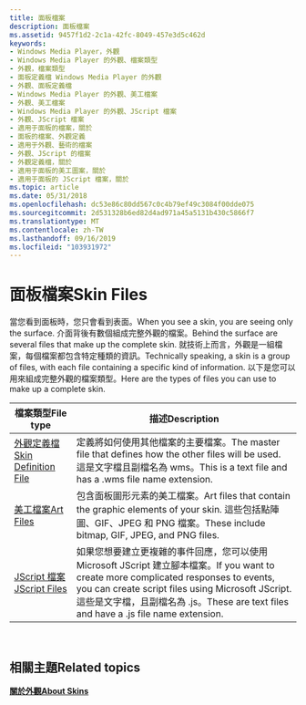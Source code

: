 ```yaml
---
title: 面板檔案
description: 面板檔案
ms.assetid: 9457f1d2-2c1a-42fc-8049-457e3d5c462d
keywords:
- Windows Media Player，外觀
- Windows Media Player 的外觀、檔案類型
- 外觀，檔案類型
- 面板定義檔 Windows Media Player 的外觀
- 外觀、面板定義檔
- Windows Media Player 的外觀、美工檔案
- 外觀、美工檔案
- Windows Media Player 的外觀、JScript 檔案
- 外觀、JScript 檔案
- 適用于面板的檔案，關於
- 面板的檔案、外觀定義
- 適用于外觀、藝術的檔案
- 外觀、JScript 的檔案
- 外觀定義檔，關於
- 適用于面板的美工圖案，關於
- 適用于面板的 JScript 檔案，關於
ms.topic: article
ms.date: 05/31/2018
ms.openlocfilehash: dc53e86c80dd567c0c4b79ef49c3084f00dde075
ms.sourcegitcommit: 2d531328b6ed82d4ad971a45a5131b430c5866f7
ms.translationtype: MT
ms.contentlocale: zh-TW
ms.lasthandoff: 09/16/2019
ms.locfileid: "103931972"
---
```

# <a name="skin-files"></a><span data-ttu-id="529b1-119">面板檔案</span><span class="sxs-lookup"><span data-stu-id="529b1-119">Skin Files</span></span>

<span data-ttu-id="529b1-120">當您看到面板時，您只會看到表面。</span><span class="sxs-lookup"><span data-stu-id="529b1-120">When you see a skin, you are seeing only the surface.</span></span> <span data-ttu-id="529b1-121">介面背後有數個組成完整外觀的檔案。</span><span class="sxs-lookup"><span data-stu-id="529b1-121">Behind the surface are several files that make up the complete skin.</span></span> <span data-ttu-id="529b1-122">就技術上而言，外觀是一組檔案，每個檔案都包含特定種類的資訊。</span><span class="sxs-lookup"><span data-stu-id="529b1-122">Technically speaking, a skin is a group of files, with each file containing a specific kind of information.</span></span> <span data-ttu-id="529b1-123">以下是您可以用來組成完整外觀的檔案類型。</span><span class="sxs-lookup"><span data-stu-id="529b1-123">Here are the types of files you can use to make up a complete skin.</span></span>



| <span data-ttu-id="529b1-124">檔案類型</span><span class="sxs-lookup"><span data-stu-id="529b1-124">File type</span></span>                                        | <span data-ttu-id="529b1-125">描述</span><span class="sxs-lookup"><span data-stu-id="529b1-125">Description</span></span>                                                                                                                                                               |
|--------------------------------------------------|---------------------------------------------------------------------------------------------------------------------------------------------------------------------------|
| [<span data-ttu-id="529b1-126">外觀定義檔</span><span class="sxs-lookup"><span data-stu-id="529b1-126">Skin Definition File</span></span>](skin-definition-file.md) | <span data-ttu-id="529b1-127">定義將如何使用其他檔案的主要檔案。</span><span class="sxs-lookup"><span data-stu-id="529b1-127">The master file that defines how the other files will be used.</span></span> <span data-ttu-id="529b1-128">這是文字檔且副檔名為 wms。</span><span class="sxs-lookup"><span data-stu-id="529b1-128">This is a text file and has a .wms file name extension.</span></span>                                                    |
| [<span data-ttu-id="529b1-129">美工檔案</span><span class="sxs-lookup"><span data-stu-id="529b1-129">Art Files</span></span>](art-files.md)                       | <span data-ttu-id="529b1-130">包含面板圖形元素的美工檔案。</span><span class="sxs-lookup"><span data-stu-id="529b1-130">Art files that contain the graphic elements of your skin.</span></span> <span data-ttu-id="529b1-131">這些包括點陣圖、GIF、JPEG 和 PNG 檔案。</span><span class="sxs-lookup"><span data-stu-id="529b1-131">These include bitmap, GIF, JPEG, and PNG files.</span></span>                                                                 |
| [<span data-ttu-id="529b1-132">JScript 檔案</span><span class="sxs-lookup"><span data-stu-id="529b1-132">JScript Files</span></span>](jscript-files.md)               | <span data-ttu-id="529b1-133">如果您想要建立更複雜的事件回應，您可以使用 Microsoft JScript 建立腳本檔案。</span><span class="sxs-lookup"><span data-stu-id="529b1-133">If you want to create more complicated responses to events, you can create script files using Microsoft JScript.</span></span> <span data-ttu-id="529b1-134">這些是文字檔，且副檔名為 .js。</span><span class="sxs-lookup"><span data-stu-id="529b1-134">These are text files and have a .js file name extension.</span></span> |



 

## <a name="related-topics"></a><span data-ttu-id="529b1-135">相關主題</span><span class="sxs-lookup"><span data-stu-id="529b1-135">Related topics</span></span>

<dl> <dt>

[<span data-ttu-id="529b1-136">**關於外觀**</span><span class="sxs-lookup"><span data-stu-id="529b1-136">**About Skins**</span></span>](about-skins.md)
</dt> </dl>

 

 




